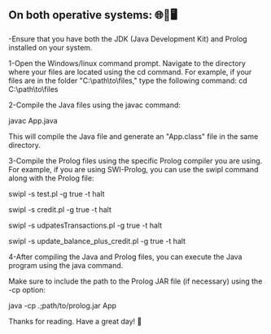 
## On both operative systems: 🌐🐧🖥️
-Ensure that you have both the JDK (Java Development Kit) and Prolog installed on your system.

1-Open the Windows/linux command prompt. 
Navigate to the directory where your files are located using the cd command. 
For example, if your files are in the folder "C:\path\to\files," type the following command:
cd C:\path\to\files

2-Compile the Java files using the javac command:

javac App.java

This will compile the Java file and generate an "App.class" file in the same directory.

3-Compile the Prolog files using the specific Prolog compiler you are using. For example, if you 
are using SWI-Prolog, you can use the swipl command along with the Prolog file:

swipl -s test.pl -g true -t halt

swipl -s credit.pl -g true -t halt

swipl -s udpatesTransactions.pl -g true -t halt

swipl -s update_balance_plus_credit.pl -g true -t halt


4-After compiling the Java and Prolog files, you can execute the Java program using the java command.

 Make sure to include the path to the Prolog JAR file (if necessary) using the -cp option:

java -cp .;path/to/prolog.jar App



Thanks for reading. Have a great day! 🌟


